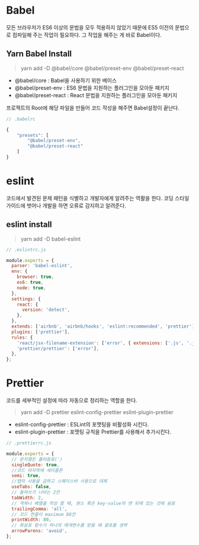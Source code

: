 # Babel

모든 브라우저가 ES6 이상의 문법을 모두 적용하지 않았기 때문에 ES5 이전의 문법으로 컴파일해 주는 작업이 필요하다. 그 작업을 해주는 게 바로 Babel이다.

## Yarn Babel Install

> yarn add -D @babel/core @babel/preset-env @babel/preset-react

- @babel/core : Babel을 사용하기 위한 베이스
- @babel/preset-env : ES6 문법을 지원하는 플러그인을 모아둔 패키지
- @babel/preset-react : React 문법을 지원하는 플러그인을 모아둔 패키지

프로젝트의 Root에 해당 파일을 만들어 코드 작성을 해주면 Babel설정이 끝난다.

```javascript
// .babelrc

{
    "presets": [
        "@babel/preset-env",
        "@babel/preset-react"
    ]
}
```

# eslint

코드에서 발견된 문제 패턴을 식별하고 개발자에게 알려주는 역활을 한다. 코딩 스타일 가이드에 벗어나 개발을 하면 오류로 감지하고 알려준다.

## eslint install

> yarn add -D babel-eslint

```javascript
// .eslintrc.js

module.exports = {
  parser: 'babel-eslint',
  env: {
    browser: true,
    es6: true,
    node: true,
  },
  settings: {
    react: {
      version: 'detect',
    },
  },
  extends: ['airbnb', 'airbnb/hooks', 'eslint:recommended', 'prettier'],
  plugins: ['prettier'],
  rules: {
    'react/jsx-filename-extension': ['error', { extensions: ['.js', '.jsx'] }],
    'prettier/prettier': ['error'],
  },
};
```

# Prettier

코드를 세부적인 설정에 따라 자동으로 정리하는 역할을 한다.

> yarn add -D prettier eslint-config-prettier eslint-plugin-prettier

- eslint-config-prettier : ESLint의 포맷팅을 비활성화 시킨다.
- eslint-plugin-prettier : 포맷팅 규칙을 Prettier를 사용해서 추가시킨다.

```javascript
// .prettierrc.js

module.exports = {
  // 문자열은 홀따옴표(')
  singleQuote: true,
  //코드 마지막에 세미콜른
  semi: true,
  //탭의 사용을 금하고 스페이스바 사용으로 대체
  useTabs: false,
  // 들여쓰기 너비는 2칸
  tabWidth: 2,
  // 객체나 배열을 작성 할 때, 원소 혹은 key-value의 맨 뒤에 있는 것에 쉼표
  trailingComma: 'all',
  // 코드 한줄이 maximum 80칸
  printWidth: 80,
  // 화살표 함수가 하나의 매개변수를 받을 때 괄호를 생략
  arrowParens: 'avoid',
};
```
